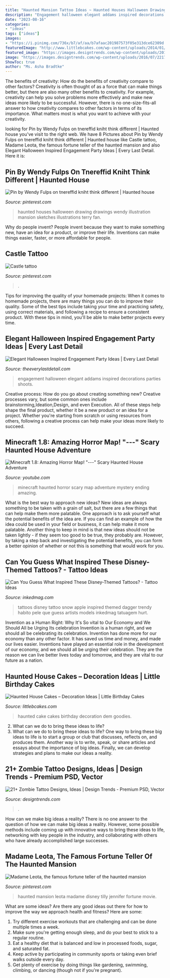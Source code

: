 ```yaml
---
title: "Haunted Mansion Tattoo Ideas ~ Haunted Houses Halloween Drawing Drawings Wendy Illustration Mansion Sketches Illustrations Terry Fan"
description: "Engagement halloween elegant addams inspired decorations parties shoots"
date: "2023-08-16"
categories:
- "ideas"
tags: ["ideas"]
images:
- "https://i.pinimg.com/736x/b7/af/aa/b7afaac201987573f05e313dce62309d.jpg"
featuredImage: "http://www.littlebcakes.com/wp-content/uploads/2014/01/Haunted-House-Cake-Ideas.jpg"
featured_image: "https://images.designtrends.com/wp-content/uploads/2016/07/22174841/Zombie-Tattoo-for-Men.jpg"
image: "https://images.designtrends.com/wp-content/uploads/2016/07/22174841/Zombie-Tattoo-for-Men.jpg"
ShowToc: true
author: "Ms. Asha Bradtke"
---
```



The benefits of creativity: How do the benefits of creativity compare to other factors?
Creativity is often thought of as a force that can make things better, but there are also many other benefits to creativity. For example, creativity can help you solve problems more effectively and make new ideas more likely to be successful. However, there is no one-size-fits-all answer to how creativity compares to other factors in terms of its importance. What matters most is what you want to achieve with your creativity.

	

		
looking for Pin by Wendy Fulps on tnereffid kniht think different | Haunted house you've visit to the right web. We have 8 Pictures about Pin by Wendy Fulps on tnereffid kniht think different | Haunted house like Castle tattoo, Madame Leota, the famous fortune teller of the haunted mansion and also Elegant Halloween Inspired Engagement Party Ideas | Every Last Detail. Here it is:
		
    
## Pin By Wendy Fulps On Tnereffid Kniht Think Different | Haunted House

<img loading=lazy src="https://i.pinimg.com/736x/b7/af/aa/b7afaac201987573f05e313dce62309d.jpg" onerror="this.onerror=null;this.src='https://tse3.mm.bing.net/th?id=OIP.rGTt2ZaPWZz6wCcbkTCkTgAAAA&amp;pid=15.1';" alt="Pin by Wendy Fulps on tnereffid kniht think different | Haunted house">

_Source: pinterest.com_

>haunted houses halloween drawing drawings wendy illustration mansion sketches illustrations terry fan. 

	

Why do people invent?
People invent because they want to make something new, have an idea for a product, or improve their life. Inventions can make things easier, faster, or more affordable for people.

    
## Castle Tattoo

<img loading=lazy src="https://i.pinimg.com/736x/0c/42/c3/0c42c3aad377365c9839871e48f724df.jpg" onerror="this.onerror=null;this.src='https://tse1.mm.bing.net/th?id=OIP.cPhwxYMjwpr_DdSpPA3pkAHaPO&amp;pid=15.1';" alt="Castle tattoo">

_Source: pinterest.com_

>. 

	

Tips for improving the quality of your homemade projects:
When it comes to homemade projects, there are many things you can do to improve their quality. Some of the best tips include taking your time and practicing safety, using correct materials, and following a recipe to ensure a consistent product. With these tips in mind, you'll be able to make better projects every time.

    
## Elegant Halloween Inspired Engagement Party Ideas | Every Last Detail

<img loading=lazy src="http://s3-us-east-2.amazonaws.com/eldmedia/wp-content/uploads/2013/10/Halloween-Inspired-Engagement-Party-Ideas_0023-1.jpg" onerror="this.onerror=null;this.src='https://tse2.mm.bing.net/th?id=OIP.fTsL-0BGNiaBI4VrI0NOZQHaLF&amp;pid=15.1';" alt="Elegant Halloween Inspired Engagement Party Ideas | Every Last Detail">

_Source: theeverylastdetail.com_

>engagement halloween elegant addams inspired decorations parties shoots. 

	

Creative process: How do you go about creating something new?
Creative processes vary, but some common ones include brainstorming,Ideation,Design, and even Execution. All of these steps help shape the final product, whether it be a new product or an idea for a project. Whether you're starting from scratch or using resources from others, following a creative process can help make your ideas more likely to succeed.

    
## Minecraft 1.8: Amazing Horror Map! &quot;---&quot; Scary Haunted House Adventure

<img loading=lazy src="https://i.ytimg.com/vi/s9DdqeYUWzs/maxresdefault.jpg" onerror="this.onerror=null;this.src='https://tse2.mm.bing.net/th?id=OIP.p10yfpO1w2JuRI4hlRg5LwHaEK&amp;pid=15.1';" alt="Minecraft 1.8: Amazing Horror Map! &quot;---&quot; Scary Haunted House Adventure">

_Source: youtube.com_

>minecraft haunted horror scary map adventure mystery ending amazing. 

	

What is the best way to approach new ideas?
New ideas are always something to be taken with a grain of salt, but there are a few things that can help make them more palatable. One approach is to ask yourself what the potential benefits of the idea are. If you can find an example of how the idea could be used in your field or business, it can help make it more palatable. Another thing to keep in mind is that new ideas should not be taken lightly - if they seem too good to be true, they probably are. However, by taking a step back and investigating the potential benefits, you can form a better opinion of whether or not this is something that would work for you.

    
## Can You Guess What Inspired These Disney-Themed Tattoos? - Tattoo Ideas

<img loading=lazy src="https://www.inkedmag.com/.image/t_share/MTU5MDMxOTc5OTM1OTk5NzY4/danbarrentattoos.png" onerror="this.onerror=null;this.src='https://tse3.mm.bing.net/th?id=OIP.cXBaeVlA-yAidD3KIozU7gHaHY&amp;pid=15.1';" alt="Can You Guess What Inspired These Disney-Themed Tattoos? - Tattoo Ideas">

_Source: inkedmag.com_

>tattoos disney tattoo snow apple inspired themed dagger trendy habito pele que guess artists models inkedmag tatuagem hurt. 

	

Invention as a Human Right: Why It's So vital to Our Economy and We Should All be Urging Its celebration
Invention is a human right, and we should all be celebrating its celebration. Invention has done more for our economy than any other factor. It has saved us time and money, and made our lives easier.
Inventions have played an essential role in the development of our economy, and we should all be urging their celebration. They are the reason we can live better lives today and tomorrow, and they are vital to our future as a nation.

    
## Haunted House Cakes – Decoration Ideas | Little Birthday Cakes

<img loading=lazy src="http://www.littlebcakes.com/wp-content/uploads/2014/01/Haunted-House-Cake-Ideas.jpg" onerror="this.onerror=null;this.src='https://tse3.mm.bing.net/th?id=OIP.4svFqgP1OxIb7NcPvQk1zwHaJ6&amp;pid=15.1';" alt="Haunted House Cakes – Decoration Ideas | Little Birthday Cakes">

_Source: littlebcakes.com_

>haunted cake cakes birthday decoration dem goodies. 

	

2. What can we do to bring these ideas to life?
2. What can we do to bring these ideas to life? 
One way to bring these big ideas to life is to start a group or club that discusses, reflects on, and produces them. Another way is to write, speak, or share articles and essays about the importance of big ideas. Finally, we can develop strategies and plans to make our ideas a reality.

    
## 21+ Zombie Tattoo Designs, Ideas | Design Trends - Premium PSD, Vector

<img loading=lazy src="https://images.designtrends.com/wp-content/uploads/2016/07/22174841/Zombie-Tattoo-for-Men.jpg" onerror="this.onerror=null;this.src='https://tse1.mm.bing.net/th?id=OIP.l9myWFER19dZh2FLhTaNrgHaHa&amp;pid=15.1';" alt="21+ Zombie Tattoo Designs, Ideas | Design Trends - Premium PSD, Vector">

_Source: designtrends.com_

>. 

	

How can we make big ideas a reality?
There is no one answer to the question of how we can make big ideas a reality. However, some possible methods include coming up with innovative ways to bring these ideas to life, networking with key people in the industry, and collaborating with others who have already accomplished large successes.

    
## Madame Leota, The Famous Fortune Teller Of The Haunted Mansion

<img loading=lazy src="https://i.pinimg.com/736x/48/2a/da/482adaf27b196bb93287620ac6021ec3.jpg" onerror="this.onerror=null;this.src='https://tse1.mm.bing.net/th?id=OIP.0xMlKi_f6batoCIs0q2aBAHaFj&amp;pid=15.1';" alt="Madame Leota, the famous fortune teller of the haunted mansion">

_Source: pinterest.com_

>haunted mansion leota madame disney tilly jennifer fortune movie. 

	

What are some ideas?
Are there any good ideas out there for how to improve the way we approach health and fitness? Here are some: 
1. Try different exercise workouts that are challenging and can be done multiple times a week. 
2. Make sure you're getting enough sleep, and do your best to stick to a regular routine. 
3. Eat a healthy diet that is balanced and low in processed foods, sugar, and saturated fat. 
4. Keep active by participating in community sports or taking even brief walks outside every day. 
5. Get plenty of exercise by doing things like gardening, swimming, climbing, or dancing (though not if you're pregnant).

